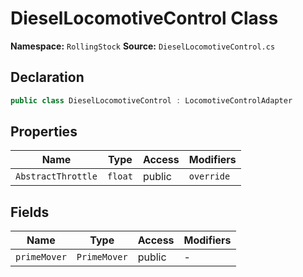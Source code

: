 # DieselLocomotiveControl Class

**Namespace:** `RollingStock`
**Source:** `DieselLocomotiveControl.cs`

## Declaration

```csharp
public class DieselLocomotiveControl : LocomotiveControlAdapter
```

## Properties

| Name | Type | Access | Modifiers |
|------|------|--------|-----------|
| `AbstractThrottle` | `float` | public | `override` |

## Fields

| Name | Type | Access | Modifiers |
|------|------|--------|-----------|
| `primeMover` | `PrimeMover` | public | - |

